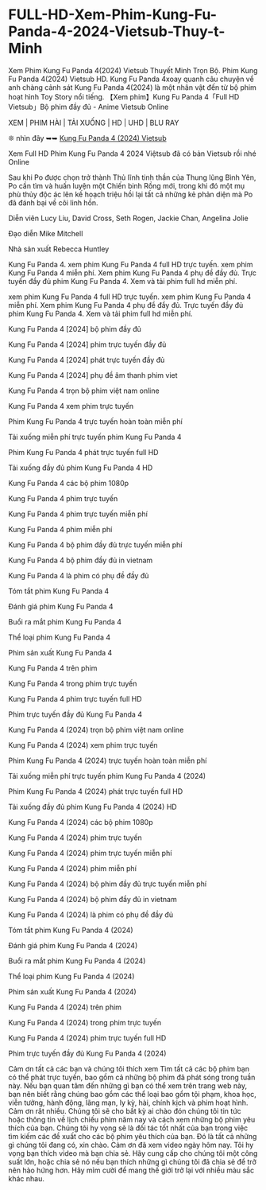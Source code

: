 # FULL-HD-Xem-Phim-Kung-Fu-Panda-4-2024-Vietsub-Thuy-t-Minh
Xem Phim Kung Fu Panda 4(2024) Vietsub Thuyết Minh Trọn Bộ. Phim Kung Fu Panda 4(2024) Vietsub HD. Kung Fu Panda 4xoay quanh câu chuyện về anh chàng cảnh sát Kung Fu Panda 4(2024) là một nhân vật đến từ bộ phim hoạt hình Toy Story nổi tiếng. 【Xem phim】Kung Fu Panda 4「Full HD Vietsub」Bộ phim đầy đủ - Anime Vietsub Online

XEM | PHIM HÀI | TẢI XUỐNG | HD | UHD | BLU RAY

❊ nhìn đây ➥➥ <a href="https://ersrzug.com/vi/movie/1011985/kung-fu-panda-4">Kung Fu Panda 4 (2024) Vietsub </a>

Xem Full HD Phim Kung Fu Panda 4 2024 Việtsub đã có bản Vietsub rồi nhé Online

Sau khi Po được chọn trở thành Thủ lĩnh tinh thần của Thung lũng Bình Yên, Po cần tìm và huấn luyện một Chiến binh Rồng mới, trong khi đó một mụ phù thủy độc ác lên kế hoạch triệu hồi lại tất cả những kẻ phản diện mà Po đã đánh bại về cõi linh hồn.

Diễn viên
Lucy Liu, David Cross, Seth Rogen, Jackie Chan, Angelina Jolie

Đạo diễn
Mike Mitchell

Nhà sản xuất
Rebecca Huntley


Kung Fu Panda 4. xem phim Kung Fu Panda 4 full HD trực tuyến. xem phim Kung Fu Panda 4 miễn phí. Xem phim Kung Fu Panda 4 phụ đề đầy đủ. Trực tuyến đầy đủ phim Kung Fu Panda 4. Xem và tải phim full hd miễn phí.

xem phim Kung Fu Panda 4 full HD trực tuyến. xem phim Kung Fu Panda 4 miễn phí. Xem phim Kung Fu Panda 4 phụ đề đầy đủ. Trực tuyến đầy đủ phim Kung Fu Panda 4. Xem và tải phim full hd miễn phí.

Kung Fu Panda 4 [2024] bộ phim đầy đủ

Kung Fu Panda 4 [2024] phim trực tuyến đầy đủ

Kung Fu Panda 4 [2024] phát trực tuyến đầy đủ

Kung Fu Panda 4 [2024] phụ đề âm thanh phim viet

Kung Fu Panda 4 trọn bộ phim việt nam online

Kung Fu Panda 4 xem phim trực tuyến

Phim Kung Fu Panda 4 trực tuyến hoàn toàn miễn phí

Tải xuống miễn phí trực tuyến phim Kung Fu Panda 4

Phim Kung Fu Panda 4 phát trực tuyến full HD

Tải xuống đầy đủ phim Kung Fu Panda 4 HD

Kung Fu Panda 4 các bộ phim 1080p

Kung Fu Panda 4 phim trực tuyến

Kung Fu Panda 4 phim trực tuyến miễn phí

Kung Fu Panda 4 phim miễn phí

Kung Fu Panda 4 bộ phim đầy đủ trực tuyến miễn phí

Kung Fu Panda 4 bộ phim đầy đủ in vietnam

Kung Fu Panda 4 là phim có phụ đề đầy đủ

Tóm tắt phim Kung Fu Panda 4

Đánh giá phim Kung Fu Panda 4

Buổi ra mắt phim Kung Fu Panda 4

Thể loại phim Kung Fu Panda 4

Phim sản xuất Kung Fu Panda 4

Kung Fu Panda 4 trên phim

Kung Fu Panda 4 trong phim trực tuyến

Kung Fu Panda 4 phim trực tuyến full HD

Phim trực tuyến đầy đủ Kung Fu Panda 4

Kung Fu Panda 4 (2024) trọn bộ phim việt nam online

Kung Fu Panda 4 (2024) xem phim trực tuyến

Phim Kung Fu Panda 4 (2024) trực tuyến hoàn toàn miễn phí

Tải xuống miễn phí trực tuyến phim Kung Fu Panda 4 (2024)

Phim Kung Fu Panda 4 (2024) phát trực tuyến full HD

Tải xuống đầy đủ phim Kung Fu Panda 4 (2024) HD

Kung Fu Panda 4 (2024) các bộ phim 1080p

Kung Fu Panda 4 (2024) phim trực tuyến

Kung Fu Panda 4 (2024) phim trực tuyến miễn phí

Kung Fu Panda 4 (2024) phim miễn phí

Kung Fu Panda 4 (2024) bộ phim đầy đủ trực tuyến miễn phí

Kung Fu Panda 4 (2024) bộ phim đầy đủ in vietnam

Kung Fu Panda 4 (2024) là phim có phụ đề đầy đủ

Tóm tắt phim Kung Fu Panda 4 (2024)

Đánh giá phim Kung Fu Panda 4 (2024)

Buổi ra mắt phim Kung Fu Panda 4 (2024)

Thể loại phim Kung Fu Panda 4 (2024)

Phim sản xuất Kung Fu Panda 4 (2024)

Kung Fu Panda 4 (2024) trên phim

Kung Fu Panda 4 (2024) trong phim trực tuyến

Kung Fu Panda 4 (2024) phim trực tuyến full HD

Phim trực tuyến đầy đủ Kung Fu Panda 4 (2024)

Cảm ơn tất cả các bạn và chúng tôi thích xem
Tìm tất cả các bộ phim bạn có thể phát trực tuyến, bao gồm cả những bộ phim đã phát sóng trong tuần này. Nếu bạn quan tâm đến những gì bạn có thể xem trên trang web này, bạn nên biết rằng chúng bao gồm các thể loại bao gồm tội phạm, khoa học, viễn tưởng, hành động, lãng mạn, ly kỳ, hài, chính kịch và phim hoạt hình.
Cảm ơn rât nhiều. Chúng tôi sẽ cho bất kỳ ai chào đón chúng tôi tin tức hoặc thông tin về lịch chiếu phim năm nay và cách xem những bộ phim yêu thích của bạn. Chúng tôi hy vọng sẽ là đối tác tốt nhất của bạn trong việc tìm kiếm các đề xuất cho các bộ phim yêu thích của bạn. Đó là tất cả những gì chúng tôi đang có, xin chào.
Cảm ơn đã xem video ngày hôm nay.
Tôi hy vọng bạn thích video mà bạn chia sẻ. Hãy cung cấp cho chúng tôi một công suất lớn, hoặc chia sẻ nó nếu bạn thích những gì chúng tôi đã chia sẻ để trở nên hào hứng hơn.
Hãy mỉm cười để mang thế giới trở lại với nhiều màu sắc khác nhau.
